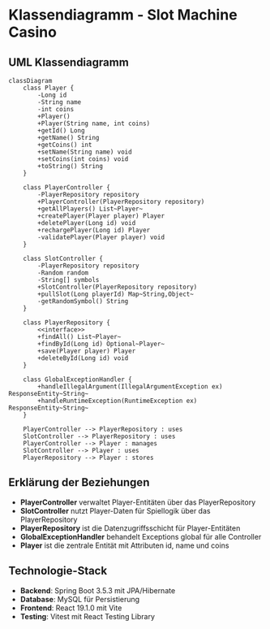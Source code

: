 # Klassendiagramm - Slot Machine Casino

## UML Klassendiagramm

```mermaid
classDiagram
    class Player {
        -Long id
        -String name
        -int coins
        +Player()
        +Player(String name, int coins)
        +getId() Long
        +getName() String
        +getCoins() int
        +setName(String name) void
        +setCoins(int coins) void
        +toString() String
    }

    class PlayerController {
        -PlayerRepository repository
        +PlayerController(PlayerRepository repository)
        +getAllPlayers() List~Player~
        +createPlayer(Player player) Player
        +deletePlayer(Long id) void
        +rechargePlayer(Long id) Player
        -validatePlayer(Player player) void
    }

    class SlotController {
        -PlayerRepository repository
        -Random random
        -String[] symbols
        +SlotController(PlayerRepository repository)
        +pullSlot(Long playerId) Map~String,Object~
        -getRandomSymbol() String
    }

    class PlayerRepository {
        <<interface>>
        +findAll() List~Player~
        +findById(Long id) Optional~Player~
        +save(Player player) Player
        +deleteById(Long id) void
    }

    class GlobalExceptionHandler {
        +handleIllegalArgument(IllegalArgumentException ex) ResponseEntity~String~
        +handleRuntimeException(RuntimeException ex) ResponseEntity~String~
    }

    PlayerController --> PlayerRepository : uses
    SlotController --> PlayerRepository : uses
    PlayerController --> Player : manages
    SlotController --> Player : uses
    PlayerRepository --> Player : stores
```

## Erklärung der Beziehungen

- **PlayerController** verwaltet Player-Entitäten über das PlayerRepository
- **SlotController** nutzt Player-Daten für Spiellogik über das PlayerRepository  
- **PlayerRepository** ist die Datenzugriffsschicht für Player-Entitäten
- **GlobalExceptionHandler** behandelt Exceptions global für alle Controller
- **Player** ist die zentrale Entität mit Attributen id, name und coins

## Technologie-Stack
- **Backend**: Spring Boot 3.5.3 mit JPA/Hibernate
- **Database**: MySQL für Persistierung
- **Frontend**: React 19.1.0 mit Vite
- **Testing**: Vitest mit React Testing Library
